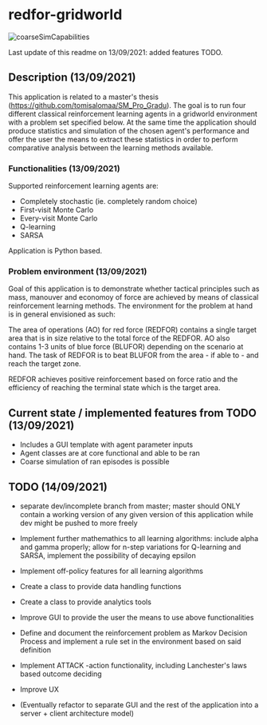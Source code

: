 # redfor-gridworld

![coarseSimCapabilities](https://user-images.githubusercontent.com/52319409/133126973-ff480521-1f2d-4dfd-b7b6-be5b578f963c.PNG)

Last update of this readme on 13/09/2021: added features TODO.

## Description (13/09/2021)
This application is related to a master's thesis (https://github.com/tomisalomaa/SM_Pro_Gradu). The goal is to run four different classical reinforcement learning agents in a gridworld environment with a problem set specified below. At the same time the application should produce statistics and simulation of the chosen agent's performance and offer the user the means to extract these statistics in order to perform comparative analysis between the learning methods available.

### Functionalities (13/09/2021)
Supported reinforcement learning agents are:
- Completely stochastic (ie. completely random choice)
- First-visit Monte Carlo
- Every-visit Monte Carlo
- Q-learning
- SARSA

Application is Python based.

### Problem environment (13/09/2021)
Goal of this application is to demonstrate whether tactical principles such as mass, manouver and economoy of force are achieved by means of classical reinforcement learning methods. The environment for the problem at hand is in general envisioned as such:

The area of operations (AO) for red force (REDFOR) contains a single target area that is in size relative to the total force of the REDFOR. AO also contains 1-3 units of blue force (BLUFOR) depending on the scenario at hand. The task of REDFOR is to beat BLUFOR from the area - if able to - and reach the target zone.

REDFOR achieves positive reinforcement based on force ratio and the efficiency of reaching the terminal state which is the target area.

## Current state / implemented features from TODO (13/09/2021)
- Includes a GUI template with agent parameter inputs
- Agent classes are at core functional and able to be ran
- Coarse simulation of ran episodes is possible

## TODO (14/09/2021)
- separate dev/incomplete branch from master; master should ONLY contain a working version of any given version of this application while dev might be pushed to more freely
- Implement further mathemathics to all learning algorithms: include alpha and gamma properly; allow for n-step variations for Q-learning and SARSA, implement the possibility of decaying epsilon
- Implement off-policy features for all learning algorithms
- Create a class to provide data handling functions
- Create a class to provide analytics tools
- Improve GUI to provide the user the means to use above functionalities
- Define and document the reinforcement problem as Markov Decision Process and implement a rule set in the environment based on said definition
- Implement ATTACK -action functionality, including Lanchester's laws based outcome deciding

- Improve UX
- (Eventually refactor to separate GUI and the rest of the application into a server + client architecture model)
